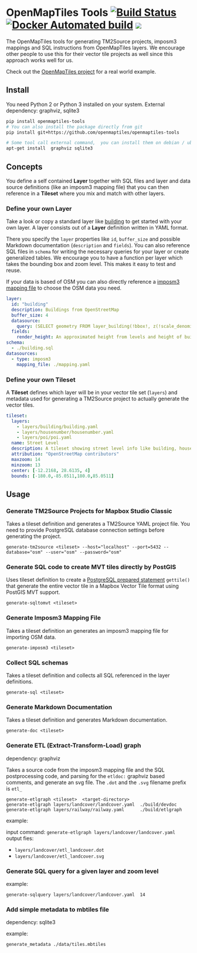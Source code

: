 # OpenMapTiles Tools [![Build Status](https://api.travis-ci.org/openmaptiles/openmaptiles-tools.svg?branch=master)](https://travis-ci.org/openmaptiles/openmaptiles-tools) [![Docker Automated build](https://img.shields.io/docker/automated/openmaptiles/openmaptiles-tools.svg)](https://hub.docker.com/r/openmaptiles/openmaptiles-tools) [![](https://images.microbadger.com/badges/image/openmaptiles/openmaptiles-tools.svg)](https://microbadger.com/images/openmaptiles/openmaptiles-tools)

The OpenMapTiles tools for generating TM2Source projects, imposm3 mappings and SQL instructions
from OpenMapTiles layers. We encourage other people to use this for their vector tile projects as well since this approach works well for us.

Check out the [OpenMapTiles project](https://github.com/openmaptiles/openmaptiles/) for a real world example.

## Install

You need Python 2 or Python 3 installed on your system.
External dependency:  graphviz, sqlite3

```bash
pip install openmaptiles-tools
# You can also install the package directly from git
pip install git+https://github.com/openmaptiles/openmaptiles-tools

# Some tool call external command,  you can install them on debian / ubuntu :
apt-get install  graphviz sqlite3

```

## Concepts

You define a self contained **Layer** together with SQL files and layer and data source definitions (like an imposm3 mapping file) that you can then reference in a **Tileset** where you mix and match with other layers.


### Define your own Layer

Take a look or copy a standard layer like [building](https://github.com/openmaptiles/openmaptiles/tree/master/layers/building) to get started with your own layer.
A layer consists out of a **Layer** definition written in YAML format.

There you specify the `layer` properties like `id`, `buffer_size` and possible Markdown documentation (`description` and `fields`).
You can also reference SQL files in `schema` for writing the necessary queries for your layer or create generalized tables.
We encourage you to have a function per layer which takes the bounding box and zoom level. This makes it easy
to test and reuse.

If your data is based of OSM you can also directly
reference a [imposm3 mapping file](https://imposm.org/docs/imposm3/latest/mapping.html) to choose the OSM data you need.

```yaml
layer:
  id: "building"
  description: Buildings from OpenStreetMap
  buffer_size: 4
  datasource:
    query: (SELECT geometry FROM layer_building(!bbox!, z(!scale_denominator!))) AS t
  fields:
    render_height: An approximated height from levels and height of building.
schema:
  - ./building.sql
datasources:
  - type: imposm3
    mapping_file: ./mapping.yaml
```

### Define your own Tileset

A **Tileset** defines which layer will be in your vector tile set (`layers`)
and metadata used for generating a TM2Source project to actually generate the vector tiles.

```yaml
tileset:
  layers:
    - layers/building/building.yaml
    - layers/housenumber/housenumber.yaml
    - layers/poi/poi.yaml
  name: Street Level
  description: A tileset showing street level info like building, housenumbers and POIs.
  attribution: "OpenStreetMap contributors"
  maxzoom: 14
  minzoom: 13
  center: [-12.2168, 28.6135, 4]
  bounds: [-180.0,-85.0511,180.0,85.0511]
```

## Usage

### Generate TM2Source Projects for Mapbox Studio Classic

Takes a tileset definition and generates a TM2Source YAML project file.
You need to provide PostgreSQL database connection settings before generating the project.

```
generate-tm2source <tileset> --host="localhost" --port=5432 --database="osm" --user="osm" --password="osm"
```

### Generate SQL code to create MVT tiles directly by PostGIS

Uses tileset definition to create a
 [PostgreSQL prepared statement](https://www.postgresql.org/docs/current/sql-prepare.html) `gettile()` 
 that generate the entire vector tile in a Mapbox Vector Tile format using PostGIS MVT support.

```
generate-sqltomvt <tileset>
```

### Generate Imposm3 Mapping File

Takes a tileset definition an generates an imposm3 mapping file for importing OSM data.

```
generate-imposm3 <tileset>
```

### Collect SQL schemas

Takes a tileset definition and collects all SQL referenced in the layer definitions.

```
generate-sql <tileset>
```

### Generate Markdown Documentation

Takes a tileset definition and generates Markdown documentation.

```
generate-doc <tileset>
```

### Generate ETL (Extract-Transform-Load) graph

dependency:  graphviz

Takes a source code from the imposm3 mapping file and the SQL postprocessing code,
and parsing for the `etldoc:` graphviz based comments, and generate an svg file.
The `.dot` and the `.svg` filename prefix is `etl_`

```
generate-etlgraph <tileset>  <target-directory>
generate-etlgraph layers/landcover/landcover.yaml  ./build/devdoc
generate-etlgraph layers/railway/railway.yaml      ./build/etlgraph
```

example:

input command: `generate-etlgraph layers/landcover/landcover.yaml`
output fies:
- `layers/landcover/etl_landcover.dot`
- `layers/landcover/etl_landcover.svg`



###  Generate SQL query for a given layer and zoom level

example:
```
generate-sqlquery layers/landcover/landcover.yaml  14
```

### Add simple metadata to mbtiles file

dependency:  sqlite3

example:
```
generate_metadata ./data/tiles.mbtiles
```
